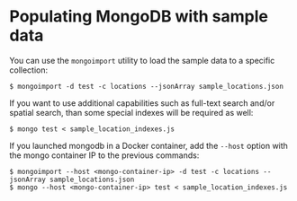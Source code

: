 # Populating MongoDB with sample data #

You can use the `mongoimport` utility to load the sample data to a specific collection:

    $ mongoimport -d test -c locations --jsonArray sample_locations.json

If you want to use additional capabilities such as full-text search and/or spatial search, than some special indexes will be required as well:

    $ mongo test < sample_location_indexes.js

If you launched mongodb in a Docker container, add the `--host` option with the mongo container IP to the previous commands:

    $ mongoimport --host <mongo-container-ip> -d test -c locations --jsonArray sample_locations.json
    $ mongo --host <mongo-container-ip> test < sample_location_indexes.js

